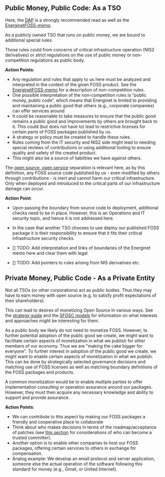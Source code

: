 ## Public Money, Public Code: As a TSO

Here, the [DAP](https://www.digitaliser.dk/resource/451301/artefact/retligeforholdvedopensource.pdf?artefact=true&PID=464845) is a strongly recommended read as well as the [EnerginetFOSS-memo](../../background_material/minutes_legal_notes_on_energinets_use_of_open_source.pdf).

As a publicly owned TSO that runs on public money, we are bound to additional special rules.

Those rules could from concerns of critical infrastructure operation (NIS2 derivatives) or strict regulations on the use of public money or non-competition regulations as public body.     

**Action Points**:

- Any regulation and rules that apply to us here must be analyzed and interpreted in the context of the given FOSS product. See the [EnerginetFOSS-memo](../../background_material/minutes_legal_notes_on_energinets_use_of_open_source.pdf) for a description of non-competition rules.
- One possible interpretation of the non-competition rules is “public money, public code”, which means that Energinet is limited to providing and maintaining a public good that others (e.g., corporate   companies) can offer services around
- It could be reasonable to take measures to ensure that the public good remains a public good and improvements by others are brought back to it. This could (but does not have to) lead to restrictive licenses for certain parts of FOSS packages published by us.
- A strategy or policy must be created to handle these rules. 
- Rules coming from the IT security and NIS2 side might lead to needing special reviews of contributions or using additional tooling to ensure quality and safety of the created product. 
- This might also be a source of liabilities we have against others.

The [open source, open service](#open-source-not-open-service) separation is relevant here, as by this definition, any FOSS source code published by us - even modified by others through contributions - is inert and cannot harm our critical infrastructure. Only when deployed and introduced to the critical parts of our infrastructure damage can occur.

**Action Point**:
- Upon passing the boundary from source code to deployment, additional checks need to be in place. However, this is an Operations and IT security topic, and hence it is not addressed here.
- In the case that another TSO chooses to use deploy our published FOSS package it is their responsibility to ensure that it fits their critical infrastructure security checks.


- [] TODO: Add interpretation and links of boundaries of the  Energinet memo here and clear them with legal
- [] TODO: Add pointers to rules arising from NIS derivatives etc.

## Private Money, Public Code - As a Private Entity

Not all TSOs (or other corporations) act as public bodies. Thus they may have to earn money with open source (e.g. to satisfy profit expectations of their shareholders).

This can lead to desires of monetizing Open Source in various ways. See the [strategy guide](../FOSS-strategy) and the [SFOSC models](https://sfosc.org/docs/business-models/) for information on what interests and approaches might be interesting for them.

As a public body we likely do not need to monetize FOSS. 
However, to further potential adoption of the public good we create, we might want to facilitate certain aspects of monetization in what we publish for other members of our economy. Thus we are "making the cake bigger for everyone".
To further interest in adoption of the public good we create, we might want to enable certain aspects of monetization in what we publish. This can be done by strategically selected governance decisions and matching use of FOSS licenses as well as matching boundary definitions of the FOSS packages and products.

A common monetization would be to enable multiple parties to offer implementation consulting or operation assurance around our packages. However, they must then acquire any necessary knowledge and ability to support and provide assurance. 

**Action Points**:
- We can contribute to this aspect by making our FOSS packages a friendly and cooperative place to collaborate 
- Think about who makes decisions in terms of the roadmap/acceptance of patches (see [this section](#link-here) for considerations of who can become a trusted committer).				 
- Another option is to enable other companies to host our FOSS packages, offering certain services to others in exchange for compensation. 
- Analog example: We develop an email protocol and server application, someone else the actual operation of the software following this standard for money (e.g., Gmail, or  United Internet).


